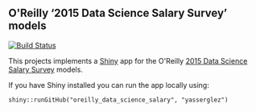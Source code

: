 ## O'Reilly ‘2015 Data Science Salary Survey’ models

[![Build Status](https://travis-ci.org/yasserglez/oreilly_data_science_salary.svg?branch=master)](https://travis-ci.org/yasserglez/oreilly_data_science_salary)

This projects implements a [Shiny](http://shiny.rstudio.com/) app for the
O'Reilly [2015 Data Science Salary Survey](http://www.oreilly.com/data/free/2015-data-science-salary-survey.csp) models.

If you have Shiny installed you can run the app locally using:

```{r}
shiny::runGitHub("oreilly_data_science_salary", "yasserglez")
```
